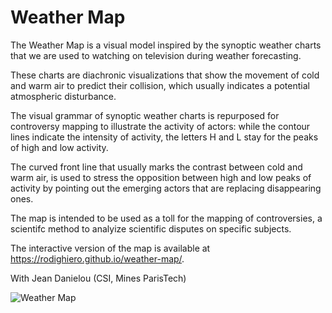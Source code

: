# Weather Map

The Weather Map is a visual model inspired by the synoptic weather charts that we are used to watching on television during weather forecasting.

These charts are diachronic visualizations that show the movement of cold and warm air to predict their collision, which usually indicates a potential atmospheric disturbance.

The visual grammar of synoptic weather charts is repurposed for controversy mapping to illustrate the activity of actors: while the contour lines indicate the intensity of activity, the letters H and L stay for the peaks of high and low activity.

The curved front line that usually marks the contrast between cold and warm air, is used to stress the opposition between high and low peaks of activity by pointing out the emerging actors that are replacing disappearing ones.

The map is intended to be used as a toll for the mapping of controversies, a scientifc method to analyize scientific disputes on specific subjects.

The interactive version of the map is available at https://rodighiero.github.io/weather-map/.

With Jean Danielou (CSI, Mines ParisTech)

![Weather Map](https://freight.cargo.site/t/original/i/819600c1aa6c627011fab2fa12436d366c514e75e68c2fe7a36edeb1bebb642c/weather-map.png)
